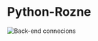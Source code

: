 # Python-Rozne

![Back-end connecions](https://github.com/[Alyx007]/[Python-Rozne]/blob/[main]/backend.png?raw=true)
